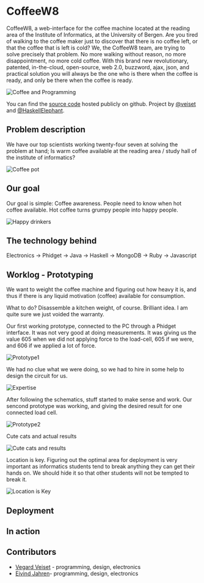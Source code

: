 CoffeeW8
========

CoffeeW8, a web-interface for the coffee machine located at the reading area of the 
Institute of Informatics, at the University of Bergen. Are you tired of walking to
the coffee maker just to discover that there is no coffee left, or that the coffee
that is left is cold? We, the CoffeeW8 team, are trying to solve precisely that 
problem. No more walking without reason, no more disappointment, no more cold 
coffee. With this brand new revolutionary, patented, in-the-cloud, open-source,
web 2.0, buzzword, ajax, json, and practical solution you will always be the
one who is there when the coffee is ready, and only be there when the coffee is 
ready. 

![Coffee and Programming](https://raw.github.com/veiset/veiset-blog/master/static/img/coffeeW8-project/coffee_and_programming.png) 

You can find the [source code](https://github.com/veiset/CoffeeW8) hosted
publicly on github. Project by [@veiset](https://github.com/veiset) and
[@HaskellElephant](https://github.com/HaskellElephant).

Problem description
-------------------

We have our top scientists working twenty-four seven at solving the problem at
hand; Is warm coffee available at the reading area / study hall of the institute
of informatics? 

![Coffee pot](https://raw.github.com/veiset/veiset-blog/master/static/img/coffeeW8-project/coffee_machine.png)

Our goal 
--------
Our goal is simple: Coffee awareness. People need to know when hot coffee available.
Hot coffee turns grumpy people into happy people.

![Happy drinkers](https://raw.github.com/veiset/veiset-blog/master/static/img/coffeeW8-project/happy_drinkers.png)


The technology behind
---------------------

Electronics -> Phidget -> Java -> Haskell -> MongoDB -> Ruby -> Javascript

Worklog - Prototyping
---------------------

We want to weight the coffee machine and figuring out how heavy it is, and thus if
there is any liquid motivation (coffee) available for consumption. 

What to do? Disassemble a kitchen weight, of course. Brilliant idea. I am quite sure we just voided the warranty.

Our first working prototype, connected to the PC through a Phidget interface.
It was not very good at doing measurements. It was giving us the value 605 
when we did not applying force to the load-cell, 605 if we were, and 606 if
we applied a lot of force.

![Prototype1](https://raw.github.com/veiset/veiset-blog/master/static/img/coffeeW8-project/prototype1.png)

We had no clue what we were doing, so we had to hire in some help to design 
the circuit for us.

![Expertise](https://raw.github.com/veiset/CoffeeW8/master/docs/veiecelle-diff-amp.gif)

After following the schematics, stuff started to make sense and work. 
Our sencond prototype was working, and giving the desired result for one
connected load cell. 

![Prototype2](https://raw.github.com/veiset/veiset-blog/master/static/img/coffeeW8-project/prototype2.png)

Cute cats and actual results

![Cute cats and results](https://raw.github.com/veiset/veiset-blog/master/static/img/coffeeW8-project/values_prototype2_screenshot.png)

Location is key. Figuring out the optimal area for deployment is very
important as informatics students tend to break anything they can get
their hands on. We should hide it so that other students will not be
tempted to break it.

![Location is Key](https://lh5.googleusercontent.com/-VJWDo9LpVQg/UHGUm-76L6I/AAAAAAAADLs/1vceDCwSf4g/s972/IMG_20121007_164024.jpg)


Deployment
----------


In action
---------


Contributors
------------
+ [Vegard Veiset](https://github.com/veiset) - programming, design, electronics
+ [Eivind Jahren](https://github.com/HaskellElephant)- programming, design, electronics


